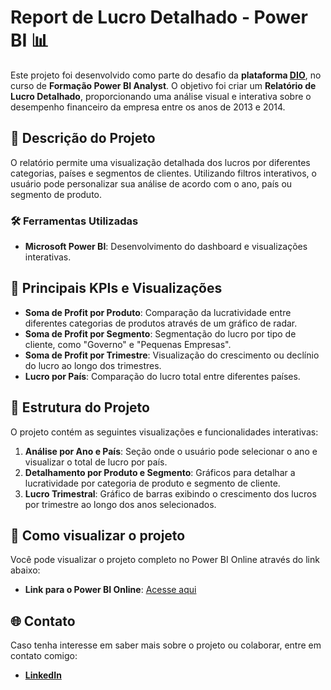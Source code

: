 # Report de Lucro Detalhado - Power BI 📊

Este projeto foi desenvolvido como parte do desafio da **plataforma [DIO](https://www.dio.me/)**, no curso de **Formação Power BI Analyst**. O objetivo foi criar um **Relatório de Lucro Detalhado**, proporcionando uma análise visual e interativa sobre o desempenho financeiro da empresa entre os anos de 2013 e 2014.

## 📝 Descrição do Projeto

O relatório permite uma visualização detalhada dos lucros por diferentes categorias, países e segmentos de clientes. Utilizando filtros interativos, o usuário pode personalizar sua análise de acordo com o ano, país ou segmento de produto.

### 🛠 Ferramentas Utilizadas
- **Microsoft Power BI**: Desenvolvimento do dashboard e visualizações interativas.

## 🎯 Principais KPIs e Visualizações
- **Soma de Profit por Produto**: Comparação da lucratividade entre diferentes categorias de produtos através de um gráfico de radar.
- **Soma de Profit por Segmento**: Segmentação do lucro por tipo de cliente, como "Governo" e "Pequenas Empresas".
- **Soma de Profit por Trimestre**: Visualização do crescimento ou declínio do lucro ao longo dos trimestres.
- **Lucro por País**: Comparação do lucro total entre diferentes países.

## 📂 Estrutura do Projeto

O projeto contém as seguintes visualizações e funcionalidades interativas:
1. **Análise por Ano e País**: Seção onde o usuário pode selecionar o ano e visualizar o total de lucro por país.
2. **Detalhamento por Produto e Segmento**: Gráficos para detalhar a lucratividade por categoria de produto e segmento de cliente.
3. **Lucro Trimestral**: Gráfico de barras exibindo o crescimento dos lucros por trimestre ao longo dos anos selecionados.

## 🚀 Como visualizar o projeto

Você pode visualizar o projeto completo no Power BI Online através do link abaixo:

- **Link para o Power BI Online**: [Acesse aqui](https://app.powerbi.com/links/Svvo7EUTsH?ctid=ed33c849-48d0-4c0d-b14e-b7913bb56e01&pbi_source=linkShare)

## 🌐 Contato

Caso tenha interesse em saber mais sobre o projeto ou colaborar, entre em contato comigo:

- **[LinkedIn](https://www.linkedin.com/in/wellington-aguiar-461287130/)**
